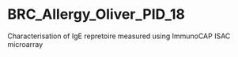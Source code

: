 # BRC_Allergy_Oliver_PID_18
Characterisation of IgE repretoire measured using ImmunoCAP ISAC microarray
